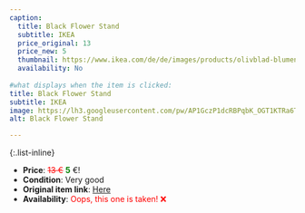 ```yaml
---
caption:
  title: Black Flower Stand 
  subtitle: IKEA
  price_original: 13
  price_new: 5
  thumbnail: https://www.ikea.com/de/de/images/products/olivblad-blumenstaender-drinnen-draussen-schwarz__1010781_pe828330_s5.jpg
  availability: No
  
#what displays when the item is clicked:
title: Black Flower Stand 
subtitle: IKEA
image: https://lh3.googleusercontent.com/pw/AP1GczP1dcRBPqbK_OGT1KTRa6TaDXhjFD9Q7hz19xWtmsIMurg2ulH0bUBqW9k_bMRWUf35IGJnLIpwFtHnOanVh-Skddqodofk1v9pIJwvyt6APklNLJpSYJjjA5SfmrvdTKZNUG0uVkOL0M6x5S_R9EmXzw=w1220-h1626-s-no-gm?authuser=0
alt: Black Flower Stand 

---
```

{:.list-inline} 
- **Price**: <span style="color:red"><del>13 €</del></span> <span style="color:green">**5**</span> €!
- **Condition**: Very good
- **Original item link**: [Here](https://www.ikea.com/de/de/p/olivblad-blumenstaender-drinnen-draussen-schwarz-10486652/)
- **Availability**: <span style='color:red'>Oops, this one is taken! ❌</span>
